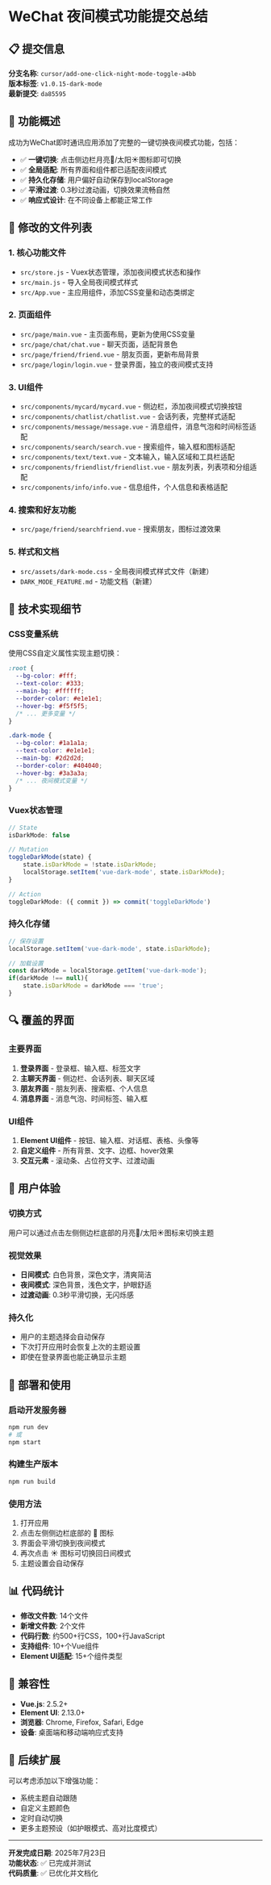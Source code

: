 # WeChat 夜间模式功能提交总结

## 📋 提交信息

**分支名称**: `cursor/add-one-click-night-mode-toggle-a4bb`  
**版本标签**: `v1.0.15-dark-mode`  
**最新提交**: `da85595`

## 🌙 功能概述

成功为WeChat即时通讯应用添加了完整的一键切换夜间模式功能，包括：

- ✅ **一键切换**: 点击侧边栏月亮🌙/太阳☀️图标即可切换
- ✅ **全局适配**: 所有界面和组件都已适配夜间模式
- ✅ **持久化存储**: 用户偏好自动保存到localStorage
- ✅ **平滑过渡**: 0.3秒过渡动画，切换效果流畅自然
- ✅ **响应式设计**: 在不同设备上都能正常工作

## 📁 修改的文件列表

### 1. 核心功能文件
- `src/store.js` - Vuex状态管理，添加夜间模式状态和操作
- `src/main.js` - 导入全局夜间模式样式
- `src/App.vue` - 主应用组件，添加CSS变量和动态类绑定

### 2. 页面组件
- `src/page/main.vue` - 主页面布局，更新为使用CSS变量
- `src/page/chat/chat.vue` - 聊天页面，适配背景色
- `src/page/friend/friend.vue` - 朋友页面，更新布局背景
- `src/page/login/login.vue` - 登录界面，独立的夜间模式支持

### 3. UI组件
- `src/components/mycard/mycard.vue` - 侧边栏，添加夜间模式切换按钮
- `src/components/chatlist/chatlist.vue` - 会话列表，完整样式适配
- `src/components/message/message.vue` - 消息组件，消息气泡和时间标签适配
- `src/components/search/search.vue` - 搜索组件，输入框和图标适配
- `src/components/text/text.vue` - 文本输入，输入区域和工具栏适配
- `src/components/friendlist/friendlist.vue` - 朋友列表，列表项和分组适配
- `src/components/info/info.vue` - 信息组件，个人信息和表格适配

### 4. 搜索和好友功能
- `src/page/friend/searchfriend.vue` - 搜索朋友，图标过渡效果

### 5. 样式和文档
- `src/assets/dark-mode.css` - 全局夜间模式样式文件（新建）
- `DARK_MODE_FEATURE.md` - 功能文档（新建）

## 🎨 技术实现细节

### CSS变量系统
使用CSS自定义属性实现主题切换：

```css
:root {
  --bg-color: #fff;
  --text-color: #333;
  --main-bg: #ffffff;
  --border-color: #e1e1e1;
  --hover-bg: #f5f5f5;
  /* ... 更多变量 */
}

.dark-mode {
  --bg-color: #1a1a1a;
  --text-color: #e1e1e1;
  --main-bg: #2d2d2d;
  --border-color: #404040;
  --hover-bg: #3a3a3a;
  /* ... 夜间模式变量 */
}
```

### Vuex状态管理
```javascript
// State
isDarkMode: false

// Mutation
toggleDarkMode(state) {
    state.isDarkMode = !state.isDarkMode;
    localStorage.setItem('vue-dark-mode', state.isDarkMode);
}

// Action
toggleDarkMode: ({ commit }) => commit('toggleDarkMode')
```

### 持久化存储
```javascript
// 保存设置
localStorage.setItem('vue-dark-mode', state.isDarkMode);

// 加载设置
const darkMode = localStorage.getItem('vue-dark-mode');
if(darkMode !== null){
    state.isDarkMode = darkMode === 'true';
}
```

## 🔍 覆盖的界面

### 主要界面
1. **登录界面** - 登录框、输入框、标签文字
2. **主聊天界面** - 侧边栏、会话列表、聊天区域
3. **朋友界面** - 朋友列表、搜索框、个人信息
4. **消息界面** - 消息气泡、时间标签、输入框

### UI组件
1. **Element UI组件** - 按钮、输入框、对话框、表格、头像等
2. **自定义组件** - 所有背景、文字、边框、hover效果
3. **交互元素** - 滚动条、占位符文字、过渡动画

## 🎯 用户体验

### 切换方式
用户可以通过点击左侧侧边栏底部的月亮🌙/太阳☀️图标来切换主题

### 视觉效果
- **日间模式**: 白色背景，深色文字，清爽简洁
- **夜间模式**: 深色背景，浅色文字，护眼舒适
- **过渡动画**: 0.3秒平滑切换，无闪烁感

### 持久化
- 用户的主题选择会自动保存
- 下次打开应用时会恢复上次的主题设置
- 即使在登录界面也能正确显示主题

## 🚀 部署和使用

### 启动开发服务器
```bash
npm run dev
# 或
npm start
```

### 构建生产版本
```bash
npm run build
```

### 使用方法
1. 打开应用
2. 点击左侧侧边栏底部的 🌙 图标
3. 界面会平滑切换到夜间模式
4. 再次点击 ☀️ 图标可切换回日间模式
5. 主题设置会自动保存

## 📊 代码统计

- **修改文件数**: 14个文件
- **新增文件数**: 2个文件
- **代码行数**: 约500+行CSS，100+行JavaScript
- **支持组件**: 10+个Vue组件
- **Element UI适配**: 15+个组件类型

## 🔧 兼容性

- **Vue.js**: 2.5.2+
- **Element UI**: 2.13.0+
- **浏览器**: Chrome, Firefox, Safari, Edge
- **设备**: 桌面端和移动端响应式支持

## 📝 后续扩展

可以考虑添加以下增强功能：
- 系统主题自动跟随
- 自定义主题颜色
- 定时自动切换
- 更多主题预设（如护眼模式、高对比度模式）

---

**开发完成日期**: 2025年7月23日  
**功能状态**: ✅ 已完成并测试  
**代码质量**: ✅ 已优化并文档化